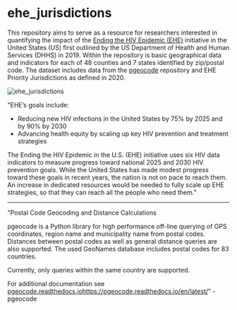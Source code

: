 # ehe_jurisdictions

This repository aims to serve as a resource for researchers interested in quantifying the impact of the [Ending the HIV Epidemic (EHE)](https://www.cdc.gov/endhiv/about-ehe/index.html) initiative in the United States (US) first outlined by the US Department of Health and Human Services (DHHS) in 2019. Within the repository is basic geographical data and indicators for each of 48 counties and 7 states identified by zip/postal code. The dataset includes data from the [pgeocode](https://github.com/symerio/pgeocode) repository and EHE Priority Jurisdictions as defined in 2020.

![ehe_jurisdictions](https://github.com/brittdev31/ehe_jurisdictions/assets/15785459/d1424554-9cbc-4991-b3a9-ca07745f9c4d)

"EHE’s goals include:

- Reducing new HIV infections in the United States by 75% by 2025 and by 90% by 2030
- Advancing health equity by scaling up key HIV prevention and treatment strategies

The Ending the HIV Epidemic in the U.S. (EHE) initiative uses six HIV data indicators to measure progress toward national 2025 and 2030 HIV prevention goals. While the United States has made modest progress toward these goals in recent years, the nation is not on pace to reach them. An increase in dedicated resources would be needed to fully scale up EHE strategies, so that they can reach all the people who need them."

--------------------------

"Postal Code Geocoding and Distance Calculations

pgeocode is a Python library for high performance off-line querying of GPS coordinates, region name and municipality name from postal codes. Distances between postal codes as well as general distance queries are also supported. The used GeoNames database includes postal codes for 83 countries.

Currently, only queries within the same country are supported.

For additional documentation see [pgeocode.readthedocs.io](https://pgeocode.readthedocs.io/en/latest/)https://pgeocode.readthedocs.io/en/latest/" - pgeocode

